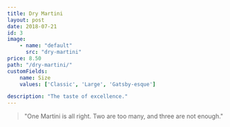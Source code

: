 ```yaml
---
title: Dry Martini
layout: post
date: 2018-07-21
id: 3
image:
    - name: "default"
      src: "dry-martini"
price: 8.50
path: "/dry-martini/"
customFields:
    name: Size
    values: ['Classic', 'Large', 'Gatsby-esque']

description: "The taste of excellence."
---
```


> "One Martini is all right. Two are too many, and three are not enough."